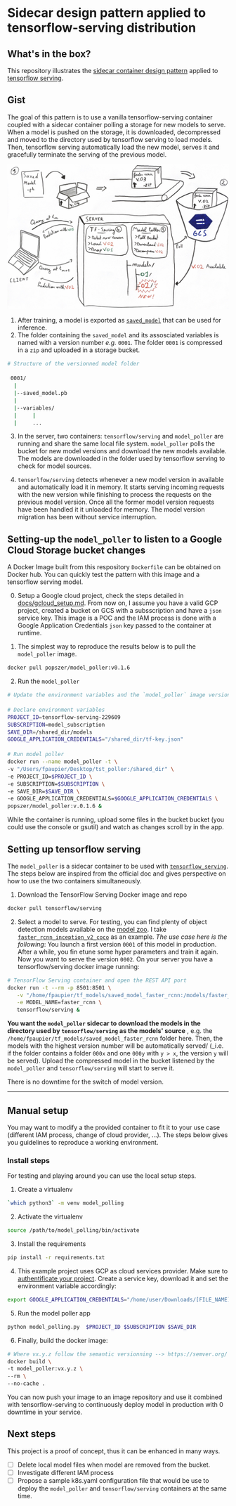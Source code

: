 # Sidecar design pattern applied to tensorflow-serving distribution

## What's in the box?
This repository illustrates the [sidecar container design pattern](https://docs.microsoft.com/en-us/azure/architecture/patterns/sidecar) applied to [tensorflow serving](https://www.tensorflow.org/serving/).

## Gist 
The goal of this pattern is to use a vanilla tensorflow-serving container coupled with a sidecar container polling a storage for new models to serve. When a model is pushed on the storage, it is downloaded, decompressed and moved to the directory used by tensorflow serving to load models. 
Then, tensorflow serving automatically load the new model, serves it and gracefully terminate the serving of the previous model.

![Model overview](assets/overview.png)

1. After training, a model is exported as  [`saved_model`](https://www.tensorflow.org/guide/saved_model) that can be used for inference.  
2. The folder containing the `saved_model` and its assosciated variables is named with a version number _e.g._ `0001`. The folder `0001` is compressed in a `zip` and uploaded in a storage bucket.
```bash
# Structure of the versionned model folder

 0001/
  |
  |--saved_model.pb 
  |
  |--variables/
  |     |
  |     ...
```

3. In the server, two containers: `tensorflow/serving` and `model_poller` are running and share the same local file system. `model_poller` polls the bucket for new model versions and download the new models available. The models are downloaded in the folder used by tensorflow serving to check for model sources.

4. `tensorlfow/serving` detects whenever a new model version in available and automatically load it in memory. It starts serving incoming requests with the new version while finishing to process the requests on the previous model version. Once all the former model version requests have been handled it it unloaded for memory. The model version migration has been without service interruption.
 

## Setting-up the `model_poller` to listen to a Google Cloud Storage bucket changes

A Docker Image built from this respository `Dockerfile` can be obtained on Docker hub. You can quickly test the pattern with this image and a tensorflow serving model.

0. Setup a Google cloud project, check the steps detailed in [docs/gcloud_setup.md](docs/gcloud_setup.md).
From now on, I assume you have a valid GCP project, created a bucket on GCS with a subsscription and have a `json` service key. This image is a POC and the IAM process is done with a Google Application Credentials `json` key passed to the container at runtime. 

1. The simplest way to reproduce the results below is to pull the `model_poller` image.
```bash
docker pull popszer/model_poller:v0.1.6
```

2. Run the `model_poller`
```bash
# Update the environment variables and the `model_poller` image version accordingly

# Declare environment variables
PROJECT_ID=tensorflow-serving-229609
SUBSCRIPTION=model_subscription
SAVE_DIR=/shared_dir/models
GOOGLE_APPLICATION_CREDENTIALS="/shared_dir/tf-key.json"

# Run model poller
docker run --name model_poller -t \
-v "/Users/fpaupier/Desktop/tst_poller:/shared_dir" \
-e PROJECT_ID=$PROJECT_ID \
-e SUBSCRIPTION=$SUBSCRIPTION \
-e SAVE_DIR=$SAVE_DIR \
-e GOOGLE_APPLICATION_CREDENTIALS=$GOOGLE_APPLICATION_CREDENTIALS \
popszer/model_poller:v.0.1.6 &
``` 

While the container is running, upload some files in the bucket
bucket (you could use the console or gsutil) and watch as changes scroll by
in the app.

## Setting up tensorflow serving

The `model_poller` is a sidecar container to be used with [`tensorflow_serving`](https://www.tensorflow.org/serving/). The steps below are inspired from the official doc and gives perspective on how to use the two containers simultaneously.

1. Download the TensorFlow Serving Docker image and repo
```bash
docker pull tensorflow/serving
```
2. Select a model to serve. For testing, you can find plenty of object detection models available on the [model zoo](https://github.com/tensorflow/models/blob/master/research/object_detection/g3doc/detection_model_zoo.md).
I take [`faster_rcnn_inception_v2_coco`](http://download.tensorflow.org/models/object_detection/faster_rcnn_inception_v2_coco_2018_01_28.tar.gz) as an example. _The use case here is the following_:
You launch a first version `0001` of this model in production. After a while, you fin etune some hyper parameters and train it again. Now you want to serve the version `0002`.
On your server you have a tensorflow/serving docker image running:

```bash
# TensorFlow Serving container and open the REST API port
docker run -t --rm -p 8501:8501 \
   -v "/home/fpaupier/tf_models/saved_model_faster_rcnn:/models/faster_rcnn" \
   -e MODEL_NAME=faster_rcnn \
   tensorflow/serving &
```

**You want the `model_poller` sidecar to download the models in the directory used by `tensorflow/serving` as the models' source** , e.g. the `/home/fpaupier/tf_models/saved_model_faster_rcnn` folder here. Then, the models with the highest version number will be automatically served/ (_i.e. if the folder contains a folder `000x` and one `000y` with `y > x`, the version `y` will be served).
Upload the compressed model in the bucket listened by the `model_poller` and `tensorflow/serving` will start to serve it.

There is no downtime for the switch of model version.

------------

## Manual setup
You may want to modify a the provided container to fit it to your use case (different IAM process, change of cloud provider, ...). The steps below gives you guidelines to reproduce a working environment.

### Install steps
For testing and playing around you can use the local setup steps.
1. Create a virtualenv
```bash
`which python3` -m venv model_polling
```

2. Activate the virtualenv 
```bash
source /path/to/model_polling/bin/activate
```

3. Install the requirements
```bash
pip install -r requirements.txt
```

4. This example project uses GCP as cloud services provider.
Make sure to [authentificate your project](https://cloud.google.com/docs/authentication/getting-started).
Create a service key, download it and set the environment variable accordingly:
```bash
export GOOGLE_APPLICATION_CREDENTIALS="/home/user/Downloads/[FILE_NAME].json"
```

5. Run the model poller app
```bash
python model_polling.py  $PROJECT_ID $SUBSCRIPTION $SAVE_DIR
```

6. Finally, build the docker image:
```bash
# Where vx.y.z follow the semantic versionning --> https://semver.org/
docker build \
-t model_poller:vx.y.z \
--rm \
--no-cache .
```

You can now push your image to an image repository and use it combined with tensorflow-serving to continuously deploy model in production with 0 downtime in your service.

## Next steps
This project is a proof of concept, thus it can be enhanced in many ways.

- [ ] Delete local model files when model are removed from the bucket.
- [ ] Investigate different IAM process 
- [ ] Propose a sample k8s.yaml configuration file that would be use to deploy the `model_poller` and `tensorflow/serving` containers at the same time.